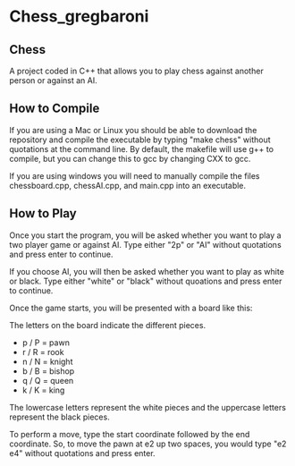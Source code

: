 # Chess_gregbaroni

## Chess

A project coded in C++ that allows you to play chess against another person or against an AI.

## How to Compile

If you are using a Mac or Linux you should be able to download the repository and compile the executable by typing "make chess" without quotations at the command line. By default, the makefile will use g++ to compile, but you can change this to gcc by changing CXX to gcc.

If you are using windows you will need to manually compile the files chessboard.cpp, chessAI.cpp, and main.cpp into an executable.

## How to Play

Once you start the program, you will be asked whether you want to play a two player game or against AI. Type either "2p" or "AI" without quotations and press enter to continue.

If you choose AI, you will then be asked whether you want to play as white or black. Type either "white" or "black" without quoations and press enter to continue.

Once the game starts, you will be presented with a board like this:



The letters on the board indicate the different pieces.
- p / P = pawn
- r / R = rook
- n / N = knight
- b / B = bishop
- q / Q = queen
- k / K = king

The lowercase letters represent the white pieces and the uppercase letters represent the black pieces.

To perform a move, type the start coordinate followed by the end coordinate.
So, to move the pawn at e2 up two spaces, you would type "e2 e4" without quotations and press enter.

